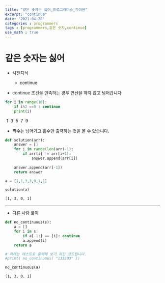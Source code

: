 ```yaml
---
title: "같은 숫자는 싫어_프로그래머스_파이썬"
excerpt: "continue"
date: '2021-04-28'
categories : programmers
tags : [programmers,같은 숫자,continue]
use_math : true
---
```




# 같은 숫자는 싫어

* 사전지식
    * continue

* continue 조건을 만족하는 경우 연산을 하지 않고 넘어갑니다


```python
for i in range(10):
    if i%2 ==0 : continue
    print(i)

```

​    1
​    3
​    5
​    7
​    9
​    

* 짝수는 넘어가고 홀수만 출력하는 것을 볼 수 있습니다.


```python
def solution(arr):
    answer = []
    for i in range(len(arr)-1): 
        if arr[i] != arr[i+1]:
            answer.append(arr[i])
    
    answer.append(arr[-1])
    return answer
```


```python
a = [1,1,3,3,0,1,1]
```


```python
solution(a)
```




    [1, 3, 0, 1]



---
* 다른 사람 풀이


```python
def no_continuous(s):
    a = []
    for i in s:
        if a[-1:] == [i]: continue 
        a.append(i)
    return a

# 아래는 테스트로 출력해 보기 위한 코드입니다.
#print( no_continuous( "133303" ))
```


```python
no_continuous(a)
```




    [1, 3, 0, 1]



